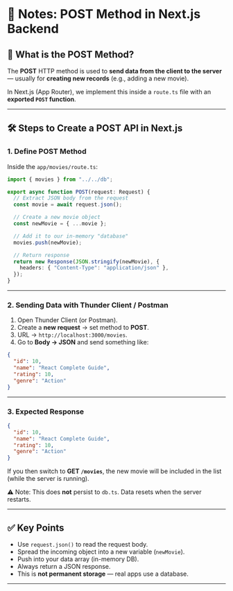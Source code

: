# 📌 Notes: POST Method in Next.js Backend

## 🎯 What is the POST Method?

The **POST** HTTP method is used to **send data from the client to the server** — usually for **creating new records** (e.g., adding a new movie).

In Next.js (App Router), we implement this inside a `route.ts` file with an **exported `POST` function**.

---

## 🛠 Steps to Create a POST API in Next.js

### 1. Define POST Method

Inside the `app/movies/route.ts`:

```ts
import { movies } from "../../db";

export async function POST(request: Request) {
  // Extract JSON body from the request
  const movie = await request.json();

  // Create a new movie object
  const newMovie = { ...movie };

  // Add it to our in-memory "database"
  movies.push(newMovie);

  // Return response
  return new Response(JSON.stringify(newMovie), {
    headers: { "Content-Type": "application/json" },
  });
}
```

---

### 2. Sending Data with Thunder Client / Postman

1. Open Thunder Client (or Postman).
2. Create a **new request** → set method to **POST**.
3. URL → `http://localhost:3000/movies`.
4. Go to **Body → JSON** and send something like:

```json
{
  "id": 10,
  "name": "React Complete Guide",
  "rating": 10,
  "genre": "Action"
}
```

---

### 3. Expected Response

```json
{
  "id": 10,
  "name": "React Complete Guide",
  "rating": 10,
  "genre": "Action"
}
```

If you then switch to **GET `/movies`**, the new movie will be included in the list (while the server is running).

⚠️ Note: This does **not** persist to `db.ts`. Data resets when the server restarts.

---

## ✅ Key Points

* Use `request.json()` to read the request body.
* Spread the incoming object into a new variable (`newMovie`).
* Push into your data array (in-memory DB).
* Always return a JSON response.
* This is **not permanent storage** — real apps use a database.

---
